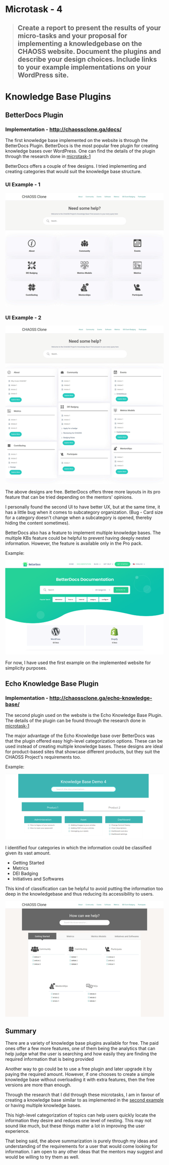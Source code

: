 # Microtask - 4

> ## Create a report to present the results of your micro-tasks and your proposal for implementing a knowledgebase on the CHAOSS website. Document the plugins and describe your design choices. Include links to your example implementations on your WordPress site.

# Knowledge Base Plugins

## BetterDocs Plugin

### **Implementation - http://chaossclone.ga/docs/**

The first knowledge base implemented on the website is through the BetterDocs Plugin. BetterDocs is the most popular free plugin for creating knowledge bases over WordPress. One can find the details of the plugin through the research done in [microtask-1](./microtask-1.md#1-betterdocs)

BetterDocs offers a couple of free designs. I tried implementing and creating categories that would suit the knowledge base structure.

### UI Example - 1

![UI 1 betterdocs](static/betterdocs_ui_1.jpeg)

### UI Example - 2

![UI 2 betterdocs](static/betterdocs_ui_2.jpeg)

The above designs are free. BetterDocs offers three more layouts in its pro feature that can be tried depending on the mentors' opinions.

I personally found the second UI to have better UX, but at the same time, it has a little bug when it comes to subcategory organization. (Bug - Card size for a category doesn't change when a subcategory is opened, thereby hiding the content sometimes).

BetterDocs also has a feature to implement multiple knowledge bases. The multiple KBs feature could be helpful to prevent having deeply nested information. However, the feature is available only in the Pro pack.

Example:

![BetterDocs multiple KBs](./static/betterdocs_multiple_KBs.png)

For now, I have used the first example on the implemented website for simplicity purposes. 

## Echo Knowledge Base Plugin

### **Implementation - http://chaossclone.ga/echo-knowledge-base/**

The second plugin used on the website is the Echo Knowledge Base Plugin. The details of the plugin can be found through the research done in [microtask-1](./microtask-1.md#2-echo-knowledge-base)

The major advantage of the Echo Knowledge base over BetterDocs was that the plugin offered easy high-level categorization options. These can be used instead of creating multiple knowledge bases. These designs are ideal for product-based sites that showcase different products, but they suit the CHAOSS Project's requirements too.

Example:

![Product Based KB UI](static/echo_product-based_UI.png)

I identified four categories in which the information could be classified given its vast amount.

- Getting Started
- Metrics
- DEI Badging
- Initiatives and Softwares

This kind of classification can be helpful to avoid putting the information too deep in the knowledgebase and thus reducing its accessibility to users.

![Example Implementation](./static/echo_UI_example_2.jpeg)

<!-- --- -->

## Summary

There are a variety of knowledge base plugins available for free. The paid ones offer a few more features, one of them being the analytics that can help judge what the user is searching and how easily they are finding the required information that is being provided

Another way to go could be to use a free plugin and later upgrade it by paying the required amount. However, if one chooses to create a simple knowledge base without overloading it with extra features, then the free versions are more than enough.

Through the research that I did through these microtasks, I am in favour of creating a knowledge base similar to as implemented in the [second example](#echo-knowledge-base-plugin) or having multiple knowledge bases. 

This high-level categorization of topics can help users quickly locate the information they desire and reduces one level of nesting. This may not sound like much, but these things matter a lot in improving the user experience.

That being said, the above summarization is purely through my ideas and understanding of the requirements for a user that would come looking for information. I am open to any other ideas that the mentors may suggest and would be willing to try them as well.

